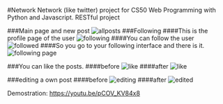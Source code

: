 #Network
Network (like twitter) project for CS50 Web Programming with Python and Javascript.
RESTful project

###Main page and new post
![allposts](network/static/network/allposts.png)
###Following
####This is the profile page of the user
![following](network/static/network/profile.png)
####You can follow the user
![followed](network/static/network/followed.png)
####So you go to your following interface and there is it.
![following page](network/static/network/followinginterface.png)

###You can like the posts.
####before
![like](network/static/network/like0.png)
####after
![like](network/static/network/liked.png)


###editing a own post
####before
![editing](network/static/network/editting.png)
####after
![edited](network/static/network/followinginterface.png)

Demostration:
https://youtu.be/pCOV_KV84x8